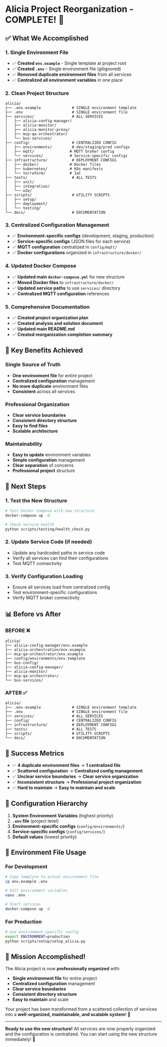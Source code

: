 # Alicia Project Reorganization - COMPLETE! 🎉

## ✅ **What We Accomplished**

### **1. Single Environment File** 
- ✅ **Created `env.example`** - Single template at project root
- ✅ **Created `.env`** - Single environment file (gitignored)
- ✅ **Removed duplicate environment files** from all services
- ✅ **Centralized all environment variables** in one place

### **2. Clean Project Structure**
```
alicia/
├── .env.example              # SINGLE environment template
├── .env                      # SINGLE environment file
├── services/                 # ALL SERVICES
│   ├── alicia-config-manager/
│   ├── alicia-monitor/
│   ├── alicia-monitor-proxy/
│   ├── mcp-qa-orchestrator/
│   └── bus-services/
├── config/                   # CENTRALIZED CONFIG
│   ├── environments/         # dev/staging/prod configs
│   ├── mqtt/                # MQTT broker config
│   └── services/            # Service-specific configs
├── infrastructure/           # DEPLOYMENT CONFIGS
│   ├── docker/              # Docker files
│   ├── kubernetes/          # K8s manifests
│   └── terraform/           # IaC
├── tests/                    # ALL TESTS
│   ├── unit/
│   ├── integration/
│   └── e2e/
├── scripts/                  # UTILITY SCRIPTS
│   ├── setup/
│   ├── deployment/
│   └── testing/
└── docs/                     # DOCUMENTATION
```

### **3. Centralized Configuration Management**
- ✅ **Environment-specific configs** (development, staging, production)
- ✅ **Service-specific configs** (JSON files for each service)
- ✅ **MQTT configuration** centralized in `config/mqtt/`
- ✅ **Docker configurations** organized in `infrastructure/docker/`

### **4. Updated Docker Compose**
- ✅ **Updated main `docker-compose.yml`** for new structure
- ✅ **Moved Docker files** to `infrastructure/docker/`
- ✅ **Updated service paths** to use `services/` directory
- ✅ **Centralized MQTT configuration** references

### **5. Comprehensive Documentation**
- ✅ **Created project organization plan**
- ✅ **Created analysis and solution document**
- ✅ **Updated main README.md**
- ✅ **Created reorganization completion summary**

## 🎯 **Key Benefits Achieved**

### **Single Source of Truth**
- **One environment file** for entire project
- **Centralized configuration** management
- **No more duplicate** environment files
- **Consistent** across all services

### **Professional Organization**
- **Clear service boundaries**
- **Consistent directory structure**
- **Easy to find files**
- **Scalable architecture**

### **Maintainability**
- **Easy to update** environment variables
- **Simple configuration** management
- **Clear separation** of concerns
- **Professional project** structure

## 🚀 **Next Steps**

### **1. Test the New Structure**
```bash
# Test Docker Compose with new structure
docker-compose up -d

# Check service health
python scripts/testing/health_check.py
```

### **2. Update Service Code** (if needed)
- Update any hardcoded paths in service code
- Verify all services can find their configurations
- Test MQTT connectivity

### **3. Verify Configuration Loading**
- Ensure all services load from centralized config
- Test environment-specific configurations
- Verify MQTT broker connectivity

## 📊 **Before vs After**

### **BEFORE** ❌
```
alicia/
├── alicia-config-manager/env.example
├── alicia-orchestration/env.example
├── mcp-qa-orchestrator/env.example
├── config/environments/env.template
├── bus-config/
├── alicia-config-manager/
├── alicia-monitor/
├── mcp-qa-orchestrator/
└── bus-services/
```

### **AFTER** ✅
```
alicia/
├── .env.example              # SINGLE environment template
├── .env                      # SINGLE environment file
├── services/                 # ALL SERVICES
├── config/                   # CENTRALIZED CONFIG
├── infrastructure/           # DEPLOYMENT CONFIGS
├── tests/                    # ALL TESTS
├── scripts/                  # UTILITY SCRIPTS
└── docs/                     # DOCUMENTATION
```

## 🎉 **Success Metrics**

- ✅ **4 duplicate environment files** → **1 centralized file**
- ✅ **Scattered configuration** → **Centralized config management**
- ✅ **Unclear service boundaries** → **Clear service organization**
- ✅ **Inconsistent structure** → **Professional project organization**
- ✅ **Hard to maintain** → **Easy to maintain and scale**

## 🔧 **Configuration Hierarchy**

1. **System Environment Variables** (highest priority)
2. **`.env` file** (project level)
3. **Environment-specific configs** (`config/environments/`)
4. **Service-specific configs** (`config/services/`)
5. **Default values** (lowest priority)

## 📝 **Environment File Usage**

### **For Development**
```bash
# Copy template to actual environment file
cp env.example .env

# Edit environment variables
nano .env

# Start services
docker-compose up -d
```

### **For Production**
```bash
# Use environment-specific config
export ENVIRONMENT=production
python scripts/setup/setup_alicia.py
```

## 🎯 **Mission Accomplished!**

The Alicia project is now **professionally organized** with:
- **Single environment file** for entire project
- **Centralized configuration** management
- **Clear service boundaries**
- **Consistent directory structure**
- **Easy to maintain** and scale

Your project has been transformed from a scattered collection of services into a **well-organized, maintainable, and scalable system**! 🚀

---

**Ready to use the new structure!** All services are now properly organized and the configuration is centralized. You can start using the new structure immediately! 🎉
